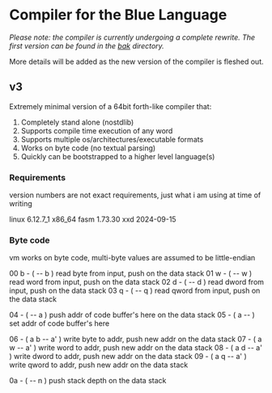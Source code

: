 # Compiler for the Blue Language

_Please note: the compiler is currently undergoing a complete rewrite. The first version can be found in the [bak](bak) directory._

More details will be added as the new version of the compiler is fleshed out.


## v3

Extremely minimal version of a 64bit forth-like compiler that:

1. Completely stand alone (nostdlib)
1. Supports compile time execution of any word
1. Supports multiple os/architectures/executable formats
1. Works on byte code (no textual parsing)
1. Quickly can be bootstrapped to a higher level language(s)

### Requirements

version numbers are not exact requirements, just what i am using at time of writing

linux 6.12.7_1 x86_64
fasm 1.73.30
xxd 2024-09-15

### Byte code

vm works on byte code, multi-byte values are assumed to be little-endian

00 b - ( -- b ) read byte from input, push on the data stack
01 w - ( -- w ) read word from input, push on the data stack
02 d - ( -- d ) read dword from input, push on the data stack
03 q - ( -- q ) read qword from input, push on the data stack

04   - ( -- a ) push addr of code buffer's here on the data stack
05   - ( a -- ) set addr of code buffer's here

06   - ( a b -- a' ) write byte to addr, push new addr on the data stack
07   - ( a w -- a' ) write word to addr, push new addr on the data stack
08   - ( a d -- a' ) write dword to addr, push new addr on the data stack
09   - ( a q -- a' ) write qword to addr, push new addr on the data stack

0a   - ( -- n ) push stack depth on the data stack
